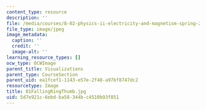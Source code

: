 ```yaml
---
content_type: resource
description: ''
file: /media/courses/8-02-physics-ii-electricity-and-magnetism-spring-2007/5d7e921c6ebdba58344bc4510b93f851_01FallingRingThumb.jpg
file_type: image/jpeg
image_metadata:
  caption: ''
  credit: ''
  image-alt: ''
learning_resource_types: []
ocw_type: OCWImage
parent_title: Visualizations
parent_type: CourseSection
parent_uid: ea1fcef1-1143-e57e-2f48-a97bf8747dc2
resourcetype: Image
title: 01FallingRingThumb.jpg
uid: 5d7e921c-6ebd-ba58-344b-c4510b93f851
---
```


